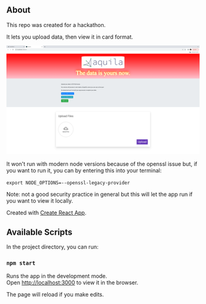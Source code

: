 ## About

This repo was created for a hackathon.

It lets you upload data, then view it in card format.

![view of the data](./public/aquila_data.png)

It won't run with modern node versions because of the openssl issue but, if you want to run it, you can by entering this into your terminal:

`export NODE_OPTIONS=--openssl-legacy-provider`

Note: not a good security practice in general but this will let the app run if you want to view it locally.


Created with [Create React App](https://github.com/facebook/create-react-app).

## Available Scripts

In the project directory, you can run:

### `npm start`

Runs the app in the development mode.<br>
Open [http://localhost:3000](http://localhost:3000) to view it in the browser.

The page will reload if you make edits.<br>

